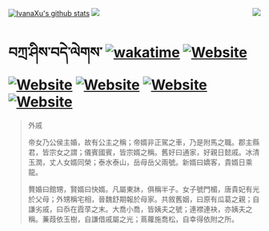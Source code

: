 [![IvanaXu's github stats](https://github-readme-stats.vercel.app/api?username=IvanaXu&theme=codeSTACKr)](https://github.com/anuraghazra/github-readme-stats)
<img align="right" src="https://github-readme-stats.vercel.app/api/top-langs/?username=IvanaXu&langs_count=8&theme=codeSTACKr" />
<img src="https://github-readme-stats.vercel.app/api/wakatime?username=IvanaXu&layout=compact&langs_count=8&theme=codeSTACKr&custom_title=Programming&nbsp;Times&nbsp;(Since&nbsp;Jul.29.2021)&range=all_time" />
# བཀྲ་ཤིས་བདེ་ལེགས་	[![wakatime](https://wakatime.com/badge/user/5043ee4a-e361-4607-9d47-d557f2005d05.svg)](https://wakatime.com/@5043ee4a-e361-4607-9d47-d557f2005d05)	[![Website](https://img.shields.io/website?label=&up_color=orange&up_message=Tianchi&url=https%3A%2F%2Fshields.io)](https://tianchi.aliyun.com/home/science/scienceDetail?userId=1095279182618)	[![Website](https://img.shields.io/website?label=&up_color=green&up_message=Yuque&url=https%3A%2F%2Fshields.io)](https://www.yuque.com/ivanaxu)	[![Website](https://img.shields.io/website?label=&up_color=yellow&up_message=Leetcode&url=https%3A%2F%2Fshields.io)](https://leetcode.cn/u/ivanaxu)	[![Website](https://img.shields.io/website?label=&up_color=violet&up_message=AIstudio&url=https%3A%2F%2Fshields.io)](https://aistudio.baidu.com/aistudio/personalcenter/thirdview/979775)	[![Website](https://img.shields.io/website?label=&up_color=red&up_message=Gitee&url=https%3A%2F%2Fshields.io)](https://gitee.com/IvanaXu)
> 外戚
> 
> 帝女乃公侯主婚，故有公主之稱；帝婿非正駕之車，乃是附馬之職。郡主縣君，皆宗女之謂；儀賓國賓，皆宗婿之稱。舊好曰通家，好親日懿戚。冰清玉潤，丈人女婿同榮；泰水泰山，岳母岳父兩號。新婿曰嬌客，貴婿日乘龍。
> 
> 贅婚曰館甥，賢婿曰快婿。凡屬東牀，俱稱半子。女子號門楣，唐貴妃有光於父母；外甥稱宅相，晉魏舒期報於母家。共敘舊姻，曰原有瓜葛之親；自謙劣戚，曰忝在霞莩之末。大喬小喬，皆姨夫之號；連襟連袂，亦姨夫之稱。蒹葭依玉樹，自謙借戚屬之光；蔦蘿施喬松，自幸得依附之所。
>
